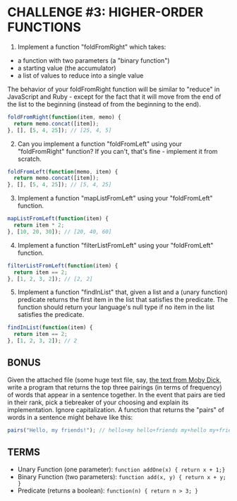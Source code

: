 # CHALLENGE #3: HIGHER-ORDER FUNCTIONS

1. Implement a function "foldFromRight" which takes:
  - a function with two parameters (a "binary function")
  - a starting value (the accumulator)
  - a list of values to reduce into a single value

  The behavior of your foldFromRight function will be similar to "reduce" in JavaScript and Ruby - except for the fact that it will move from the end of the list to the beginning (instead of from the beginning to the end).

  ```javascript
  foldFromRight(function(item, memo) {
    return memo.concat([item]);
  }, [], [5, 4, 25]); // [25, 4, 5]
  ```

2.  Can you implement a function "foldFromLeft" using your "foldFromRight" function? If you can't, that's fine - implement it from scratch.

  ```javascript
  foldFromLeft(function(memo, item) {
    return memo.concat([item]);
  }, [], [5, 4, 25]); // [5, 4, 25]
  ```

3.  Implement a function "mapListFromLeft" using your "foldFromLeft" function.

  ```javascript
  mapListFromLeft(function(item) {
    return item * 2;
  }, [10, 20, 30]); // [20, 40, 60]
  ```

4.  Implement a function "filterListFromLeft" using your "foldFromLeft" function.

  ```javascript
  filterListFromLeft(function(item) {
    return item == 2;
  }, [1, 2, 3, 2]); // [2, 2]
  ```

5.  Implement a function "findInList" that, given a list and a (unary function) predicate returns the first item in the list that satisfies the predicate. The function should return your language's null type if no item in the list satisfies the predicate.

  ```javascript
  findInList(function(item) {
    return item == 2;
  }, [1, 2, 3, 2]); // 2
  ```

## BONUS
Given the attached file (some huge text file, say, [the text from Moby Dick](http://www.gutenberg.org/files/2701/old/moby10b.txt), write a program that returns the top three pairings (in terms of frequency) of words that appear in a sentence together. In the event that pairs are tied in their rank, pick a tiebreaker of your choosing and explain its implementation. Ignore capitalization. A function that returns the "pairs" of words in a sentence might behave like this:

```javascript
pairs("Hello, my friends!"); // hello+my hello+friends my+hello my+friends
```

## TERMS

- Unary Function (one parameter): `function addOne(x) { return x + 1;}`
- Binary Function (two parameters): `function add(x, y) { return x + y; }`
- Predicate (returns a boolean): `function(n) { return n > 3; }`

